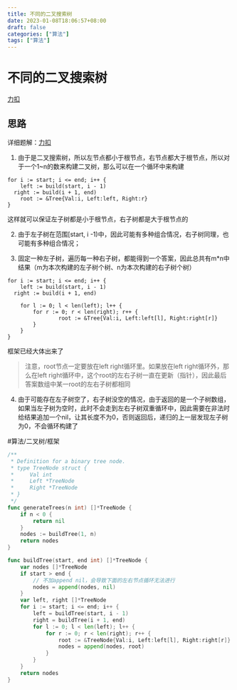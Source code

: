 ```yaml
---
title: 不同的二叉搜索树
date: 2023-01-08T18:06:57+08:00
draft: false
categories: ["算法"]
tags: ["算法"]
---
```


# 不同的二叉搜索树
[力扣](https://leetcode.cn/problems/unique-binary-search-trees-ii/submissions/)

## 思路
详细题解：[力扣](https://leetcode.cn/problems/unique-binary-search-trees-ii/solution/cong-gou-jian-dan-ke-shu-dao-gou-jian-suo-you-shu-/)

1. 由于是二叉搜索树，所以左节点都小于根节点，右节点都大于根节点，所以对于一个1~n的数来构建二叉树，那么可以在一个循环中来构建
```
for i := start; i <= end; i++ {
	left := build(start, i - 1)
  right := build(i + 1, end)
	root := &Tree{Val:i, Left:left, Right:r}
}
```
这样就可以保证左子树都是小于根节点，右子树都是大于根节点的

2. 由于左子树在范围[start, i -1)中，因此可能有多种组合情况，右子树同理，也可能有多种组合情况；

3. 固定一种左子树，遍历每一种右子树，都能得到一个答案，因此总共有m*n中结果（m为本次构建的左子树个树、n为本次构建的右子树个树）

```
for i := start; i <= end; i++ {
	left := build(start, i - 1)
  right := build(i + 1, end)

	for l := 0; l < len(left); l++ {
		for r := 0; r < len(right); r++ {
				root := &Tree{Val:i, Left:left[l], Right:right[r]}		
		}
	}
}
```
框架已经大体出来了
> 注意，root节点一定要放在left right循环里。如果放在left right循环外，那么在left right循环中，这个root的左右子树一直在更新（指针），因此最后答案数组中某一root的左右子树都相同

4. 由于可能存在左子树空了，右子树没空的情况，由于返回的是一个子树数组，如果当左子树为空时，此时不会走到左右子树双重循环中，因此需要在非法时给结果追加一个nil，让其长度不为0，否则返回后，递归的上一层发现左子树为0，不会循环构建了

#算法/二叉树/框架

```go
/**
 * Definition for a binary tree node.
 * type TreeNode struct {
 *     Val int
 *     Left *TreeNode
 *     Right *TreeNode
 * }
 */
func generateTrees(n int) []*TreeNode {
    if n < 0 {
        return nil
    }
    nodes := buildTree(1, n)
    return nodes
}

func buildTree(start, end int) []*TreeNode {
    var nodes []*TreeNode
    if start > end {
        // 不加append nil，会导致下面的左右节点循环无法进行
        nodes = append(nodes, nil)
    }
    var left, right []*TreeNode
    for i := start; i <= end; i++ {
        left = buildTree(start, i - 1)
        right = buildTree(i + 1, end)
        for l := 0; l < len(left); l++ {
            for r := 0; r < len(right); r++ {
                root := &TreeNode{Val:i, Left:left[l], Right:right[r]}
                nodes = append(nodes, root)
            }
        }
    }
    return nodes
} 

```